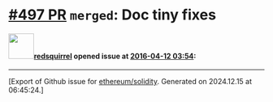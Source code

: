 # [\#497 PR](https://github.com/ethereum/solidity/pull/497) `merged`: Doc tiny fixes

#### <img src="https://avatars.githubusercontent.com/u/2512?v=4" width="50">[redsquirrel](https://github.com/redsquirrel) opened issue at [2016-04-12 03:54](https://github.com/ethereum/solidity/pull/497):






-------------------------------------------------------------------------------



[Export of Github issue for [ethereum/solidity](https://github.com/ethereum/solidity). Generated on 2024.12.15 at 06:45:24.]
